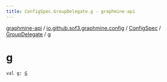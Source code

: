 ```yaml
---
title: ConfigSpec.GroupDelegate.g - graphmine-api
---
```


[graphmine-api](../../../index.html) / [io.github.sof3.graphmine.config](../../index.html) / [ConfigSpec](../index.html) / [GroupDelegate](index.html) / [g](./g.html)

# g

`val g: `[`G`](index.html#G)